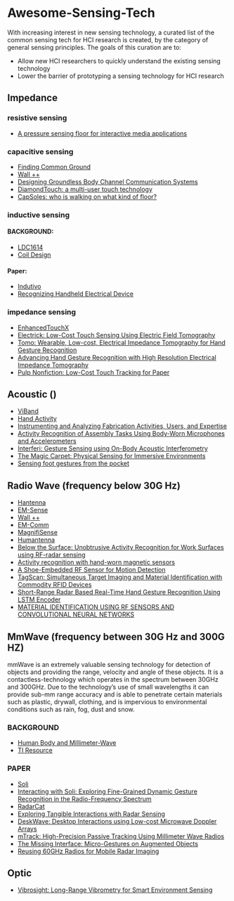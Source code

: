 # Awesome-Sensing-Tech
With increasing interest in new sensing technology, a curated list of the common sensing tech for HCI research is created, by the category of general sensing principles.
The goals of this curation are to:
* Allow new HCI researchers to quickly understand the existing sensing technology
* Lower the barrier of prototyping a sensing technology for HCI research 


## Impedance

### resistive sensing
* [A pressure sensing floor for interactive media applications](https://dl.acm.org/citation.cfm?id=1178526)

### capacitive sensing
* [Finding Common Ground](https://dl.acm.org/citation.cfm?id=3025808)
* [Wall ++](https://dl.acm.org/citation.cfm?id=3173847)
* [Designing Groundless Body Channel Communication Systems](https://dl.acm.org/citation.cfm?id=3242622)
* [DiamondTouch: a multi-user touch technology](https://dl.acm.org/citation.cfm?id=502389)
* [CapSoles: who is walking on what kind of floor?](https://dl.acm.org/citation.cfm?id=3098279.3098545)
### inductive sensing

#### BACKGROUND:
* [LDC1614](http://www.ti.com/product/LDC1614)
* [Coil Design](http://www.ti.com/lit/an/snoa930a/snoa930a.pdf)

#### Paper:
* [Indutivo](https://dl.acm.org/citation.cfm?id=3242662)
* [Recognizing Handheld Electrical Device](http://www-nishio.ist.osaka-u.ac.jp/~maekawa/paper/maekawa-pervasive2012-coil.pdf)
 

### impedance sensing
* [EnhancedTouchX](https://dl.acm.org/citation.cfm?id=3300551)
* [Electrick: Low-Cost Touch Sensing Using Electric Field Tomography](https://dl.acm.org/citation.cfm?id=3025842)
* [Tomo: Wearable, Low-cost, Electrical Impedance Tomography for Hand Gesture Recognition](https://dl.acm.org/citation.cfm?id=2807480)
* [Advancing Hand Gesture Recognition with High Resolution Electrical Impedance Tomography](https://dl.acm.org/citation.cfm?id=2984574)
* [Pulp Nonfiction: Low-Cost Touch Tracking for Paper](https://dl.acm.org/citation.cfm?doid=3173574.3173691)

## Acoustic ()
* [ViBand](https://dl.acm.org/citation.cfm?id=2984582)
* [Hand Activity](https://dl.acm.org/citation.cfm?id=3300568)
* [Instrumenting and Analyzing Fabrication Activities, Users, and Expertise](https://dl.acm.org/citation.cfm?id=3290605.3300554)
* [Activity Recognition of Assembly Tasks Using Body-Worn Microphones and Accelerometers](https://ieeexplore.ieee.org/document/1677514)
* [Interferi: Gesture Sensing using On-Body Acoustic Interferometry](https://dl.acm.org/citation.cfm?id=3300506f)
* [The Magic Carpet: Physical Sensing for Immersive Environments](https://dl.acm.org/citation.cfm?id=1120391)
* [Sensing foot gestures from the pocket](https://dl.acm.org/citation.cfm?id=1866063)

## Radio Wave (frequency below 30G Hz)
* [Hantenna](https://ieeexplore.ieee.org/document/8334026)
* [EM-Sense](https://www.gierad.com/assets/emsense/emsense.pdf)
* [Wall ++](https://dl.acm.org/citation.cfm?id=3173847)
* [EM-Comm](https://dl.acm.org/citation.cfm?id=3130984)
* [MagnifiSense](https://dl.acm.org/citation.cfm?id=2804271)
* [Humantenna ](https://dl.acm.org/citation.cfm?id=2207676.2208330)
* [Below the Surface: Unobtrusive Activity Recognition for Work Surfaces using RF-radar sensing](https://dl.acm.org/citation.cfm?id=3172962)
* [Activity recognition with hand-worn magnetic sensors](https://link.springer.com/article/10.1007/s00779-012-0556-8)
* [A Shoe-Embedded RF Sensor for Motion Detection](https://ieeexplore.ieee.org/abstract/document/5711000)
* [TagScan: Simultaneous Target Imaging and Material Identification with Commodity RFID Devices](https://dl.acm.org/citation.cfm?id=3117830)
* [Short-Range Radar Based Real-Time Hand Gesture Recognition Using LSTM Encoder](https://ieeexplore.ieee.org/stamp/stamp.jsp?tp=&arnumber=8662554)
* [MATERIAL IDENTIFICATION USING RF SENSORS AND CONVOLUTIONAL NEURAL NETWORKS](https://ieeexplore.ieee.org/abstract/document/8682296)

## MmWave (frequency between 30G Hz and 300G HZ)
mmWave is an extremely valuable sensing technology for detection of objects and providing the range, velocity and angle of these objects. It is a contactless-technology which operates in the spectrum between 30GHz and 300GHz. Due to the technology’s use of small wavelengths it can provide sub-mm range accuracy and is able to penetrate certain materials such as plastic, drywall, clothing, and is impervious to environmental conditions such as rain, fog, dust and snow.

### BACKGROUND
* [Human Body and Millimeter-Wave]( https://arxiv.org/pdf/1503.05944.pdf)
* [TI Resource](http://dev.ti.com/tirex/explore/node?node=AJ3V.naK7FG5g7n7bxAw5A__VLyFKFf__LATEST)

### PAPER
* [Soli](https://dl.acm.org/citation.cfm?id=2925953)
* [Interacting with Soli: Exploring Fine-Grained Dynamic Gesture Recognition in the Radio-Frequency Spectrum](https://dl.acm.org/citation.cfm?id=2984565)
* [RadarCat](https://dl.acm.org/citation.cfm?id=2984515)
* [Exploring Tangible Interactions with Radar Sensing](https://dl.acm.org/citation.cfm?id=3287078)
* [DeskWave: Desktop Interactions using Low-cost Microwave Doppler Arrays](https://dl.acm.org/citation.cfm?doid=3027063.3053152)
* [mTrack: High-Precision Passive Tracking Using Millimeter Wave Radios](https://dl.acm.org/citation.cfm?id=2790113)
* [The Missing Interface: Micro-Gestures on Augmented Objects](https://dl.acm.org/citation.cfm?id=3312986)
* [Reusing 60GHz Radios for Mobile Radar Imaging](https://sites.cs.ucsb.edu/~ravenben/publications/pdf/60gradar-mobicom15.pdf)
## Optic
* [Vibrosight: Long-Range Vibrometry for Smart Environment Sensing](https://dl.acm.org/citation.cfm?id=3242608)
